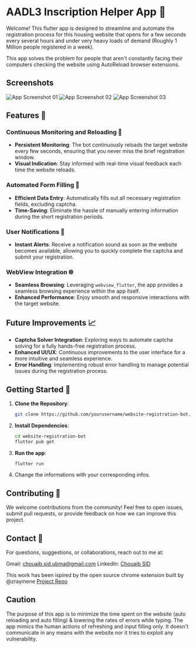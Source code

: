 # AADL3 Inscription Helper App 🚀

Welcome! This flutter app is designed to streamline and automate the registration process for this housing website that opens for a few seconds every several hours and under very heavy loads of demand (Roughly 1 Million people registered in a week).

This app solves the problem for people that aren't constantly facing their computers checking the website using AutoReload browser extensions.

## Screenshots 
![App Screenshot 01](https://github.com/sidChouaib/Aadl3-inscription-helper-app/blob/main/01.png) ![App Screenshot 02](https://github.com/sidChouaib/Aadl3-inscription-helper-app/blob/main/02.png) ![App Screenshot 03](https://github.com/sidChouaib/Aadl3-inscription-helper-app/blob/main/03.png)

## Features 🌟

### Continuous Monitoring and Reloading 🔄
- **Persistent Monitoring**: The bot continuously reloads the target website every few seconds, ensuring that you never miss the brief registration window.
- **Visual Indication**: Stay informed with real-time visual feedback each time the website reloads.

### Automated Form Filling 📝
- **Efficient Data Entry**: Automatically fills out all necessary registration fields, excluding captcha.
- **Time-Saving**: Eliminate the hassle of manually entering information during the short registration periods.

### User Notifications 🔔
- **Instant Alerts**: Receive a notification sound as soon as the website becomes available, allowing you to quickly complete the captcha and submit your registration.

### WebView Integration 🌐
- **Seamless Browsing**: Leveraging `webview_flutter`, the app provides a seamless browsing experience within the app itself.
- **Enhanced Performance**: Enjoy smooth and responsive interactions with the target website.

## Future Improvements 📈
- **Captcha Solver Integration**: Exploring ways to automate captcha solving for a fully hands-free registration process.
- **Enhanced UI/UX**: Continuous improvements to the user interface for a more intuitive and seamless experience.
- **Error Handling**: Implementing robust error handling to manage potential issues during the registration process.

## Getting Started 🚀

1. **Clone the Repository**: 
   ```bash
   git clone https://github.com/yourusername/website-registration-bot.git

2. **Install Dependencies**: 
   ```bash 
   cd website-registration-bot
   flutter pub get

3. **Run the app**: 
   ```bash
   flutter run

4. Change the informations with your corresponding infos.

## Contributing 🤝
We welcome contributions from the community! Feel free to open issues, submit pull requests, or provide feedback on how we can improve this project.

## Contact 📧
For questions, suggestions, or collaborations, reach out to me at:

Gmail: chouaib.sid.ubma@gmail.com
LinkedIn: [Chouaib SID](https://www.linkedin.com/in/chouaib-sid/)

This work has been ispired by the open source chrome extension built by @zraymene [Project Repo](https://github.com/zraymene/aadl3_helper_extension/tree/main)

## Caution

The purpose of this app is to minimize the time spent on the website (auto reloading and auto filling) & lowering the rates of errors while typing. The app mimics the human actions of refreshing and input filling only. It doesn't communicate in any means with the website nor it tries to exploit any vulnerability.
